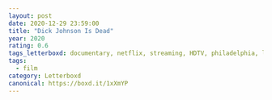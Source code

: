```yaml
---
layout: post 
date: 2020-12-29 23:59:00
title: "Dick Johnson Is Dead"
year: 2020
rating: 0.6
tags_letterboxd: documentary, netflix, streaming, HDTV, philadelphia, leah
tags:
  - film
category: Letterboxd
canonical: https://boxd.it/1xXmYP
---
```

